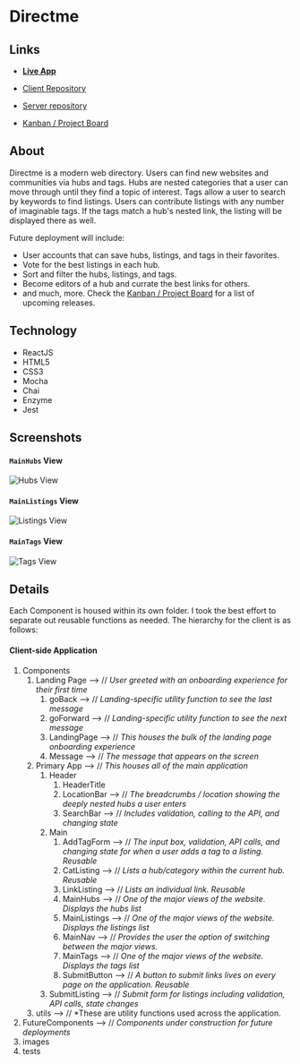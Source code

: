 # Directme

## Links
* **[Live App](https://directme-client.ldail.now.sh/)**

* [Client Repository](https://github.com/ldail/directme-Capstone)
* [Server repository](https://github.com/ldail/directme-Capstone-server)
* [Kanban / Project Board](https://github.com/ldail/CapstoneI/projects)

## About
Directme is a modern web directory. Users can find new websites and communities via hubs and tags. Hubs are nested categories that a user can move through until they find a topic of interest. Tags allow a user to search by keywords to find listings. Users can contribute listings with any number of imaginable tags. If the tags match a hub's nested link, the listing will be displayed there as well.

Future deployment will include:
* User accounts that can save hubs, listings, and tags in their favorites.
* Vote for the best listings in each hub.
* Sort and filter the hubs, listings, and tags.
* Become editors of a hub and currate the best links for others.
* and much, more. Check the [Kanban / Project Board](https://github.com/ldail/CapstoneI/projects) for a list of upcoming releases.

## Technology 
* ReactJS
* HTML5
* CSS3
* Mocha
* Chai
* Enzyme
* Jest

## Screenshots

#### `MainHubs` View
![Hubs View](/src/images/Directme_hubs_screenshot.png)

#### `MainListings` View
![Listings View](/src/images/Directme_listings_screenshot.png)

#### `MainTags` View
![Tags View](/src/images/Directme_tags_screenshot.png)


## Details

Each Component is housed within its own folder. I took the best effort to separate out reusable functions as needed.
The hierarchy for the client is as follows:

#### Client-side Application
1. Components
	1. Landing Page --> // *User greeted with an onboarding experience for their first time*
		1. goBack --> // *Landing-specific utility function to see the last message*
		1. goForward --> // *Landing-specific utility function to see the next message*
		1. LandingPage --> // *This houses the bulk of the landing page onboarding experience*
		1. Message --> // *The message that appears on the screen*
	1. Primary App --> // *This houses all of the main application*
		1. Header
			1. HeaderTitle
			1. LocationBar --> // *The breadcrumbs / location showing the deeply nested hubs a user enters*
			1. SearchBar --> // *Includes validation, calling to the API, and changing state*
		1. Main
			1. AddTagForm --> // *The input box, validation, API calls, and changing state for when a user adds a tag to a listing. Reusable*
			1. CatListing --> // *Lists a hub/category within the current hub. Reusable*
			1. LinkListing --> // *Lists an individual link. Reusable*
			1. MainHubs --> // *One of the major views of the website. Displays the hubs list*
			1. MainListings --> // *One of the major views of the website. Displays the listings list*
			1. MainNav --> // *Provides the user the option of switching between the major views.*
			1. MainTags --> // *One of the major views of the website. Displays the tags list*
			1. SubmitButton --> // *A button to submit links lives on every page on the application. Reusable*
		1. SubmitListing --> // *Submit form for listings including validation, API calls, state changes*
	1. utils --> // *These are utility functions used across the application.
1. FutureComponents --> // *Components under construction for future deployments*
1. images
1. tests